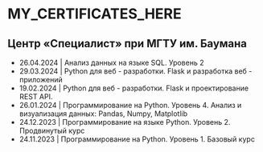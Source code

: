 # MY_CERTIFICATES_HERE

## Центр «Специалист» при МГТУ им. Баумана ##
* 26.04.2024 | Анализ данных на языке SQL. Уровень 2
* 29.03.2024 | Python для веб - разработки. Flask и разработка веб - приложений
* 19.02.2024 | Python для веб - разработки. Flask и проектирование REST API.
* 26.01.2024 | Программирование на Python. Уровень 4. Анализ и визуализация данных: Pandas, Numpy, Matplotlib
* 24.12.2023 | Программирование на языке Python. Уровень 2. Продвинутый курс
* 24.11.2023 | Программирование на Python. Уровень 1. Базовый курс
